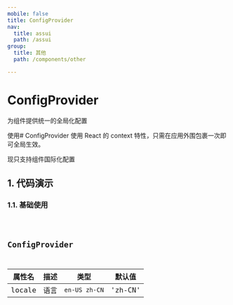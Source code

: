```yaml
---
mobile: false
title: ConfigProvider
nav:
  title: assui
  path: /assui
group:
  title: 其他
  path: /components/other

---
```


# ConfigProvider

为组件提供统一的全局化配置

使用#
ConfigProvider 使用 React 的 context 特性，只需在应用外围包裹一次即可全局生效。

现只支持组件国际化配置
## 1. 代码演示

### 1.1. 基础使用

<code hideActions='["CSB", "EXTERNAL"]' src="./demo/index.tsx" />


## ConfigProvider
| 属性名  |  描述  | 类型        | 默认值 |
| ------ |  ---- | ---------- | ------- |
| locale |  语言  | `en-US zh-CN`  | 'zh-CN'    |


